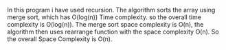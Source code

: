 In this program i have used recursion.
The algorithm sorts the array using merge sort, which has O(log(n)) Time complexity. so the overall time complexity is O(log(n)).
The merge sort space complexity is O(n), the algorithm then uses rearrange function with the space complexity O(n). 
So the overall Space Complexity is O(n).
